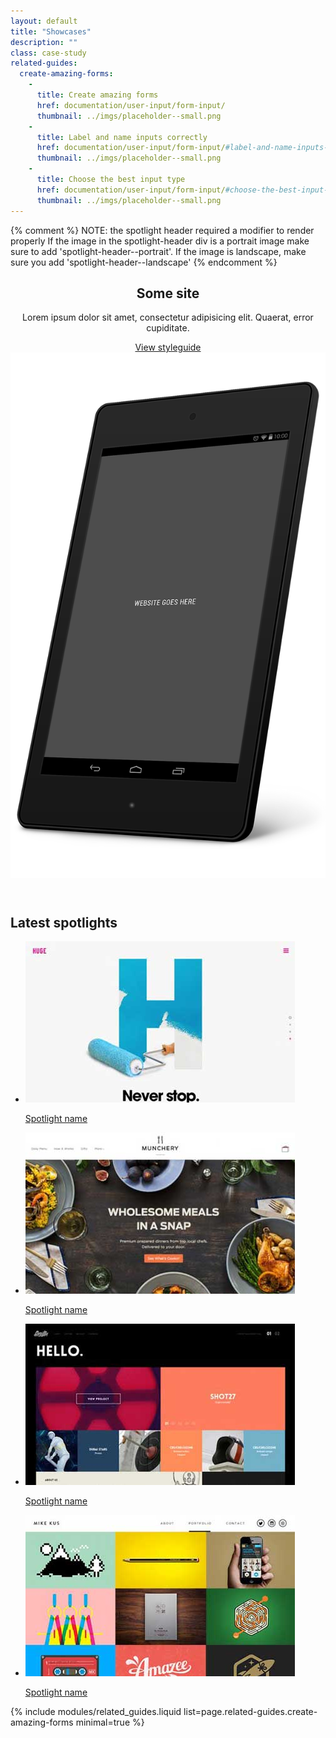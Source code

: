 ```yaml
---
layout: default
title: "Showcases"
description: ""
class: case-study
related-guides:
  create-amazing-forms:
    -
      title: Create amazing forms
      href: documentation/user-input/form-input/
      thumbnail: ../imgs/placeholder--small.png
    -
      title: Label and name inputs correctly
      href: documentation/user-input/form-input/#label-and-name-inputs-properly
      thumbnail: ../imgs/placeholder--small.png
    -
      title: Choose the best input type
      href: documentation/user-input/form-input/#choose-the-best-input-type
      thumbnail: ../imgs/placeholder--small.png
---
```

{% comment %}
NOTE: the spotlight header required a modifier to render properly
      If the image in the spotlight-header div is a portrait image
      make sure to add 'spotlight-header--portrait'.
      If the image is landscape, make sure you add 'spotlight-header--landscape'
{% endcomment %}

<header class="spotlight-header spotlight-header--portrait clear">
  <div class="spotlight-header__container container">
    <div class="spotlight-header__copy g--half">
      <h2 class="huge">Some site</h2>
      <p>Lorem ipsum dolor sit amet, consectetur adipisicing elit. Quaerat, error cupiditate.</p>
      <a href="#" class="spotlight-header__cta cta--primary">View styleguide</a>
    </div>
    <div class="spotlight-header__media g--half g--last">
      <img src="../imgs/placeholder--device-portrait.png" class="spotlight-header__image">
    </div>
  </div>
</header>

<div class="latest-spotlights">
  <div class="container clear">
    <h2>Latest spotlights</h2>
    <ul class="latest-spotlights__list list-reset">
      <li class="latest-spotlights__item">
        <a href="#" class="latest-spotlights__link">
          <img src="../imgs/image-example.jpg" alt="image example">
          <p class="small">Spotlight name</p>
        </a>
      </li>
      <li class="latest-spotlights__item">
        <a href="#" class="latest-spotlights__link">
          <img src="../imgs/image-example-2.jpg" alt="image example">
          <p class="small">Spotlight name</p>
        </a>
      </li>
      <li class="latest-spotlights__item">
        <a href="#" class="latest-spotlights__link">
          <img src="../imgs/image-example-3.jpg" alt="image example">
          <p class="small">Spotlight name</p>
        </a>
      </li>
      <li class="latest-spotlights__item">
        <a href="#" class="latest-spotlights__link">
          <img src="../imgs/image-example-4.jpg" alt="image example">
          <p class="small">Spotlight name</p>
        </a>
      </li>
    </ul>
  </div>
</div>

{% include modules/related_guides.liquid list=page.related-guides.create-amazing-forms minimal=true %}
